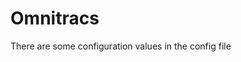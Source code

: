 # Omnitracs

There are some configuration values in the config file

<add key="MinuteInterval" value="1" />
<add key="City" value="Dallas" />
<add key="APIKey" value="3e46fcb0cec9ca5ec756b13e1880c37a" />
<add key="filePath" value="C:\temp\weather.csv" />
